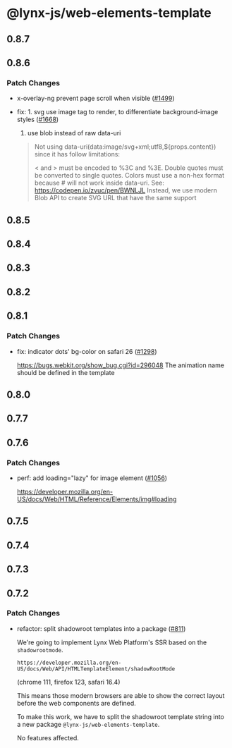 # @lynx-js/web-elements-template

## 0.8.7

## 0.8.6

### Patch Changes

- x-overlay-ng prevent page scroll when visible ([#1499](https://github.com/lynx-family/lynx-stack/pull/1499))

- fix: 1. svg use image tag to render, to differentiate background-image styles ([#1668](https://github.com/lynx-family/lynx-stack/pull/1668))

  1. use blob instead of raw data-uri

  > Not using data-uri(data:image/svg+xml;utf8,${props.content})
  > since it has follow limitations:
  >
  > < and > must be encoded to %3C and %3E.
  > Double quotes must be converted to single quotes.
  > Colors must use a non-hex format because # will not work inside data-uri.
  > See: https://codepen.io/zvuc/pen/BWNLJL
  > Instead, we use modern Blob API to create SVG URL that have the same support

## 0.8.5

## 0.8.4

## 0.8.3

## 0.8.2

## 0.8.1

### Patch Changes

- fix: indicator dots' bg-color on safari 26 ([#1298](https://github.com/lynx-family/lynx-stack/pull/1298))

  https://bugs.webkit.org/show_bug.cgi?id=296048
  The animation name should be defined in the template

## 0.8.0

## 0.7.7

## 0.7.6

### Patch Changes

- perf: add loading="lazy" for image element ([#1056](https://github.com/lynx-family/lynx-stack/pull/1056))

  https://developer.mozilla.org/en-US/docs/Web/HTML/Reference/Elements/img#loading

## 0.7.5

## 0.7.4

## 0.7.3

## 0.7.2

### Patch Changes

- refactor: split shadowroot templates into a package ([#811](https://github.com/lynx-family/lynx-stack/pull/811))

  We're going to implement Lynx Web Platform's SSR based on the `shadowrootmode`.

  `https://developer.mozilla.org/en-US/docs/Web/API/HTMLTemplateElement/shadowRootMode`

  (chrome 111, firefox 123, safari 16.4)

  This means those modern browsers are able to show the correct layout before the web components are defined.

  To make this work, we have to split the shadowroot template string into a new package `@lynx-js/web-elements-template`.

  No features affected.
